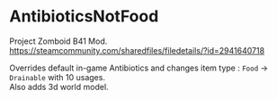 # AntibioticsNotFood
 
Project Zomboid B41 Mod.<br>
https://steamcommunity.com/sharedfiles/filedetails/?id=2941640718<br>

Overrides default in-game Antibiotics and changes item type : <code>Food</code> -> <code>Drainable</code> with 10 usages.<br>
Also adds 3d world model.
